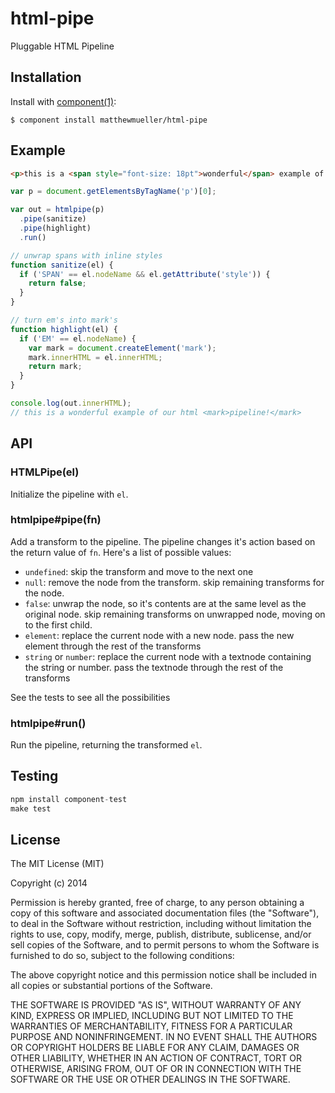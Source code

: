
# html-pipe

  Pluggable HTML Pipeline

## Installation

  Install with [component(1)](http://component.io):

    $ component install matthewmueller/html-pipe

## Example

```html
<p>this is a <span style="font-size: 18pt">wonderful</span> example of our html <em>pipeline!</em><p>
```

```js
var p = document.getElementsByTagName('p')[0];

var out = htmlpipe(p)
  .pipe(sanitize)
  .pipe(highlight)
  .run()

// unwrap spans with inline styles
function sanitize(el) {
  if ('SPAN' == el.nodeName && el.getAttribute('style')) {
    return false;
  }
}

// turn em's into mark's
function highlight(el) {
  if ('EM' == el.nodeName) {
    var mark = document.createElement('mark');
    mark.innerHTML = el.innerHTML;
    return mark;
  }
}

console.log(out.innerHTML);
// this is a wonderful example of our html <mark>pipeline!</mark>
```

## API

### HTMLPipe(el)

  Initialize the pipeline with `el`.

### htmlpipe#pipe(fn)

  Add a transform to the pipeline. The pipeline changes it's action
  based on the return value of `fn`. Here's a list of possible values:

  - `undefined`: skip the transform and move to the next one
  - `null`: remove the node from the transform. skip remaining transforms for the node.
  - `false`: unwrap the node, so it's contents are at the same level as the original node. skip remaining transforms on unwrapped node, moving on to the first child.
  - `element`: replace the current node with a new node. pass the new element through the rest of the transforms
  - `string` or `number`: replace the current node with a textnode containing the string or number. pass the textnode through the rest of the transforms

  See the tests to see all the possibilities

### htmlpipe#run()

  Run the pipeline, returning the transformed `el`.

## Testing

```js
npm install component-test
make test
```

## License

  The MIT License (MIT)

  Copyright (c) 2014 <copyright holders>

  Permission is hereby granted, free of charge, to any person obtaining a copy
  of this software and associated documentation files (the "Software"), to deal
  in the Software without restriction, including without limitation the rights
  to use, copy, modify, merge, publish, distribute, sublicense, and/or sell
  copies of the Software, and to permit persons to whom the Software is
  furnished to do so, subject to the following conditions:

  The above copyright notice and this permission notice shall be included in
  all copies or substantial portions of the Software.

  THE SOFTWARE IS PROVIDED "AS IS", WITHOUT WARRANTY OF ANY KIND, EXPRESS OR
  IMPLIED, INCLUDING BUT NOT LIMITED TO THE WARRANTIES OF MERCHANTABILITY,
  FITNESS FOR A PARTICULAR PURPOSE AND NONINFRINGEMENT. IN NO EVENT SHALL THE
  AUTHORS OR COPYRIGHT HOLDERS BE LIABLE FOR ANY CLAIM, DAMAGES OR OTHER
  LIABILITY, WHETHER IN AN ACTION OF CONTRACT, TORT OR OTHERWISE, ARISING FROM,
  OUT OF OR IN CONNECTION WITH THE SOFTWARE OR THE USE OR OTHER DEALINGS IN
  THE SOFTWARE.

